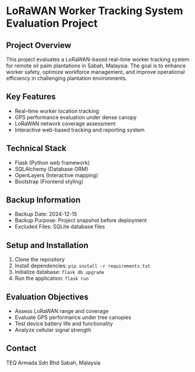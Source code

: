# LoRaWAN Worker Tracking System Evaluation Project

## Project Overview
This project evaluates a LoRaWAN-based real-time worker tracking system for remote oil palm plantations in Sabah, Malaysia. The goal is to enhance worker safety, optimize workforce management, and improve operational efficiency in challenging plantation environments.

## Key Features
- Real-time worker location tracking
- GPS performance evaluation under dense canopy
- LoRaWAN network coverage assessment
- Interactive web-based tracking and reporting system

## Technical Stack
- Flask (Python web framework)
- SQLAlchemy (Database ORM)
- OpenLayers (Interactive mapping)
- Bootstrap (Frontend styling)

## Backup Information
- Backup Date: 2024-12-15
- Backup Purpose: Project snapshot before deployment
- Excluded Files: SQLite database files

## Setup and Installation
1. Clone the repository
2. Install dependencies: `pip install -r requirements.txt`
3. Initialize database: `flask db upgrade`
4. Run the application: `flask run`

## Evaluation Objectives
- Assess LoRaWAN range and coverage
- Evaluate GPS performance under tree canopies
- Test device battery life and functionality
- Analyze cellular signal strength

## Contact
TEQ Armada Sdn Bhd
Sabah, Malaysia
